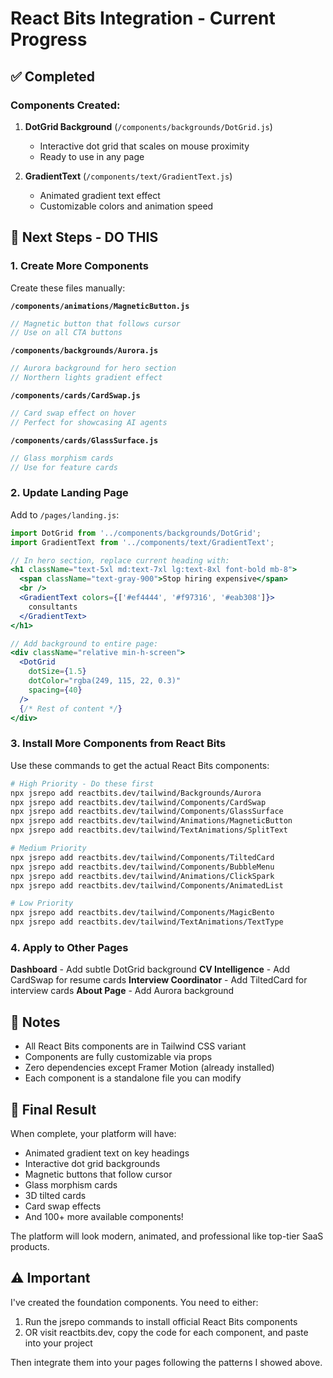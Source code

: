 # React Bits Integration - Current Progress

## ✅ Completed

### Components Created:
1. **DotGrid Background** (`/components/backgrounds/DotGrid.js`)
   - Interactive dot grid that scales on mouse proximity
   - Ready to use in any page

2. **GradientText** (`/components/text/GradientText.js`)
   - Animated gradient text effect
   - Customizable colors and animation speed

## 🔄 Next Steps - DO THIS

### 1. Create More Components

Create these files manually:

**`/components/animations/MagneticButton.js`**
```jsx
// Magnetic button that follows cursor
// Use on all CTA buttons
```

**`/components/backgrounds/Aurora.js`**
```jsx
// Aurora background for hero section
// Northern lights gradient effect
```

**`/components/cards/CardSwap.js`**
```jsx
// Card swap effect on hover
// Perfect for showcasing AI agents
```

**`/components/cards/GlassSurface.js`**
```jsx
// Glass morphism cards
// Use for feature cards
```

### 2. Update Landing Page

Add to `/pages/landing.js`:

```jsx
import DotGrid from '../components/backgrounds/DotGrid';
import GradientText from '../components/text/GradientText';

// In hero section, replace current heading with:
<h1 className="text-5xl md:text-7xl lg:text-8xl font-bold mb-8">
  <span className="text-gray-900">Stop hiring expensive</span>
  <br />
  <GradientText colors={['#ef4444', '#f97316', '#eab308']}>
    consultants
  </GradientText>
</h1>

// Add background to entire page:
<div className="relative min-h-screen">
  <DotGrid 
    dotSize={1.5}
    dotColor="rgba(249, 115, 22, 0.3)"
    spacing={40}
  />
  {/* Rest of content */}
</div>
```

### 3. Install More Components from React Bits

Use these commands to get the actual React Bits components:

```bash
# High Priority - Do these first
npx jsrepo add reactbits.dev/tailwind/Backgrounds/Aurora
npx jsrepo add reactbits.dev/tailwind/Components/CardSwap
npx jsrepo add reactbits.dev/tailwind/Components/GlassSurface
npx jsrepo add reactbits.dev/tailwind/Animations/MagneticButton
npx jsrepo add reactbits.dev/tailwind/TextAnimations/SplitText

# Medium Priority
npx jsrepo add reactbits.dev/tailwind/Components/TiltedCard
npx jsrepo add reactbits.dev/tailwind/Components/BubbleMenu
npx jsrepo add reactbits.dev/tailwind/Animations/ClickSpark
npx jsrepo add reactbits.dev/tailwind/Components/AnimatedList

# Low Priority  
npx jsrepo add reactbits.dev/tailwind/Components/MagicBento
npx jsrepo add reactbits.dev/tailwind/TextAnimations/TextType
```

### 4. Apply to Other Pages

**Dashboard** - Add subtle DotGrid background
**CV Intelligence** - Add CardSwap for resume cards
**Interview Coordinator** - Add TiltedCard for interview cards
**About Page** - Add Aurora background

## 📝 Notes

- All React Bits components are in Tailwind CSS variant
- Components are fully customizable via props
- Zero dependencies except Framer Motion (already installed)
- Each component is a standalone file you can modify

## 🚀 Final Result

When complete, your platform will have:
- Animated gradient text on key headings
- Interactive dot grid backgrounds  
- Magnetic buttons that follow cursor
- Glass morphism cards
- 3D tilted cards
- Card swap effects
- And 100+ more available components!

The platform will look modern, animated, and professional like top-tier SaaS products.

## ⚠️ Important

I've created the foundation components. You need to either:
1. Run the jsrepo commands to install official React Bits components
2. OR visit reactbits.dev, copy the code for each component, and paste into your project

Then integrate them into your pages following the patterns I showed above.
